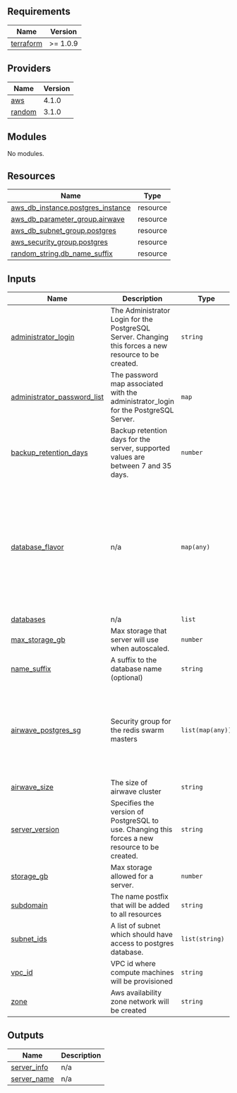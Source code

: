 ## Requirements

| Name | Version |
|------|---------|
| <a name="requirement_terraform"></a> [terraform](#requirement\_terraform) | >= 1.0.9 |

## Providers

| Name | Version |
|------|---------|
| <a name="provider_aws"></a> [aws](#provider\_aws) | 4.1.0 |
| <a name="provider_random"></a> [random](#provider\_random) | 3.1.0 |

## Modules

No modules.

## Resources

| Name | Type |
|------|------|
| [aws_db_instance.postgres_instance](https://registry.terraform.io/providers/hashicorp/aws/latest/docs/resources/db_instance) | resource |
| [aws_db_parameter_group.airwave](https://registry.terraform.io/providers/hashicorp/aws/latest/docs/resources/db_parameter_group) | resource |
| [aws_db_subnet_group.postgres](https://registry.terraform.io/providers/hashicorp/aws/latest/docs/resources/db_subnet_group) | resource |
| [aws_security_group.postgres](https://registry.terraform.io/providers/hashicorp/aws/latest/docs/resources/security_group) | resource |
| [random_string.db_name_suffix](https://registry.terraform.io/providers/hashicorp/random/latest/docs/resources/string) | resource |

## Inputs

| Name | Description | Type | Default | Required |
|------|-------------|------|---------|:--------:|
| <a name="input_administrator_login"></a> [administrator\_login](#input\_administrator\_login) | The Administrator Login for the PostgreSQL Server. Changing this forces a new resource to be created. | `string` | `"postgres"` | no |
| <a name="input_administrator_password_list"></a> [administrator\_password\_list](#input\_administrator\_password\_list) | The password map associated with the administrator\_login for the PostgreSQL Server. | `map` | n/a | yes |
| <a name="input_backup_retention_days"></a> [backup\_retention\_days](#input\_backup\_retention\_days) | Backup retention days for the server, supported values are between 7 and 35 days. | `number` | `7` | no |
| <a name="input_database_flavor"></a> [database\_flavor](#input\_database\_flavor) | n/a | `map(any)` | <pre>{<br>  "analysis": {<br>    "fast_solo": "db.m5.xlarge",<br>    "moderate_few": "db.m5.xlarge",<br>    "moderate_solo": "db.m5.xlarge",<br>    "slow_few": "db.m5.xlarge"<br>  },<br>  "general": {<br>    "fast_solo": "db.m5.large",<br>    "moderate_few": "db.m5.large",<br>    "moderate_solo": "db.m5.large",<br>    "slow_few": "db.m5.large"<br>  }<br>}</pre> | no |
| <a name="input_databases"></a> [databases](#input\_databases) | n/a | `list` | `[]` | no |
| <a name="input_max_storage_gb"></a> [max\_storage\_gb](#input\_max\_storage\_gb) | Max storage that server will use when autoscaled. | `number` | `20000` | no |
| <a name="input_name_suffix"></a> [name\_suffix](#input\_name\_suffix) | A suffix to the database name (optional) | `string` | `""` | no |
| <a name="input_airwave_postgres_sg"></a> [airwave\_postgres\_sg](#input\_airwave\_postgres\_sg) | Security group for the redis swarm masters | `list(map(any))` | <pre>[<br>  {<br>    "description": "postgres",<br>    "destination_port_range": "5432",<br>    "protocol": "Tcp",<br>    "source_address": "10.0.2.0/24",<br>    "source_port_range": "5432"<br>  }<br>]</pre> | no |
| <a name="input_airwave_size"></a> [airwave\_size](#input\_airwave\_size) | The size of airwave cluster | `string` | n/a | yes |
| <a name="input_server_version"></a> [server\_version](#input\_server\_version) | Specifies the version of PostgreSQL to use. Changing this forces a new resource to be created. | `string` | `"12.9"` | no |
| <a name="input_storage_gb"></a> [storage\_gb](#input\_storage\_gb) | Max storage allowed for a server. | `number` | `128` | no |
| <a name="input_subdomain"></a> [subdomain](#input\_subdomain) | The name postfix that will be added to all resources | `string` | `"dev"` | no |
| <a name="input_subnet_ids"></a> [subnet\_ids](#input\_subnet\_ids) | A list of subnet which should have access to postgres database. | `list(string)` | n/a | yes |
| <a name="input_vpc_id"></a> [vpc\_id](#input\_vpc\_id) | VPC id where compute machines will be provisioned | `string` | n/a | yes |
| <a name="input_zone"></a> [zone](#input\_zone) | Aws availability zone network will be created | `string` | n/a | yes |

## Outputs

| Name | Description |
|------|-------------|
| <a name="output_server_info"></a> [server\_info](#output\_server\_info) | n/a |
| <a name="output_server_name"></a> [server\_name](#output\_server\_name) | n/a |
